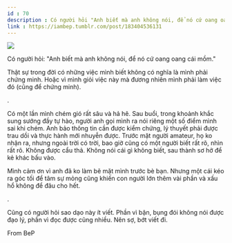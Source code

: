```yaml
---
id : 70
description : Có người hỏi "Anh biết mà anh không nói, để nó cứ oang oang cái mồm."
link : https://iambep.tumblr.com/post/183404536131
---
```


![](https://64.media.tumblr.com/b95a421a254d6426a296ac0c74d8589e/tumblr_po9eui4y8J1u3a9rjo1_500.jpg)

Có người hỏi: "Anh biết mà anh không nói, để nó cứ oang oang cái mồm."

Thật sự trong đời có những việc mình biết không có nghĩa là mình phải chứng
minh. Hoặc vì mình giỏi việc này mà đương nhiên mình phải làm việc đó (cũng
để chứng minh).

.

Có một lần mình chém gió rất sâu và hả hê. Sau buổi, trong khoảnh khắc sung
sướng đầy tự hào, người anh gọi mình ra nói riêng một số điểm mình sai khi
chém. Anh bảo thông tin cần được kiểm chứng, lý thuyết phải được trau dồi
và thực hành mới nhuyễn được. Trước mặt người amateur, họ ko nhận ra, nhưng
ngoài trời có trời, bao giờ cũng có một người biết rất rõ, nhìn rất rõ.
Không được cẩu thả. Không nói cái gì không biết, sau thành sơ hở để kẻ khác
bấu vào.

Mình cảm ơn vì anh đã ko làm bẽ mặt mình trước bè bạn. Nhưng một cái kéo
ra góc tối để tâm sự mỏng cũng khiến con người lớn thêm vài phần và xấu
hổ không để đâu cho hết.

.

Cũng có người hỏi sao dạo này ít viết. Phần vì bận, bụng đói không nói được
đạo lý, phần vì đọc được cũng nhiều. Nên sợ, bớt viết đi.

From BeP